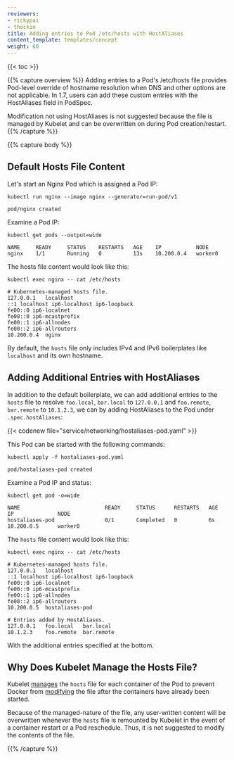 ```yaml
---
reviewers:
- rickypai
- thockin
title: Adding entries to Pod /etc/hosts with HostAliases
content_template: templates/concept
weight: 60
---
```


{{< toc >}}

{{% capture overview %}}
Adding entries to a Pod's /etc/hosts file provides Pod-level override of hostname resolution when DNS and other options are not applicable. In 1.7, users can add these custom entries with the HostAliases field in PodSpec.

Modification not using HostAliases is not suggested because the file is managed by Kubelet and can be overwritten on during Pod creation/restart.
{{% /capture %}}

{{% capture body %}}

## Default Hosts File Content

Let's start an Nginx Pod which is assigned a Pod IP:

```shell
kubectl run nginx --image nginx --generator=run-pod/v1
```

```shell
pod/nginx created
```

Examine a Pod IP:

```shell
kubectl get pods --output=wide
```

```shell
NAME     READY     STATUS    RESTARTS   AGE    IP           NODE
nginx    1/1       Running   0          13s    10.200.0.4   worker0
```

The hosts file content would look like this:

```shell
kubectl exec nginx -- cat /etc/hosts
```

```none
# Kubernetes-managed hosts file.
127.0.0.1	localhost
::1	localhost ip6-localhost ip6-loopback
fe00::0	ip6-localnet
fe00::0	ip6-mcastprefix
fe00::1	ip6-allnodes
fe00::2	ip6-allrouters
10.200.0.4	nginx
```

By default, the `hosts` file only includes IPv4 and IPv6 boilerplates like
`localhost` and its own hostname.

## Adding Additional Entries with HostAliases

In addition to the default boilerplate, we can add additional entries to the
`hosts` file to resolve `foo.local`, `bar.local` to `127.0.0.1` and `foo.remote`,
`bar.remote` to `10.1.2.3`, we can by adding HostAliases to the Pod under
`.spec.hostAliases`:

{{< codenew file="service/networking/hostaliases-pod.yaml" >}}

This Pod can be started with the following commands:

```shell
kubectl apply -f hostaliases-pod.yaml
```

```shell
pod/hostaliases-pod created
```

Examine a Pod IP and status:

```shell
kubectl get pod -o=wide
```

```shell
NAME                           READY     STATUS      RESTARTS   AGE       IP              NODE
hostaliases-pod                0/1       Completed   0          6s        10.200.0.5      worker0
```

The `hosts` file content would look like this:

```shell
kubectl exec nginx -- cat /etc/hosts
```

```none
# Kubernetes-managed hosts file.
127.0.0.1	localhost
::1	localhost ip6-localhost ip6-loopback
fe00::0	ip6-localnet
fe00::0	ip6-mcastprefix
fe00::1	ip6-allnodes
fe00::2	ip6-allrouters
10.200.0.5	hostaliases-pod

# Entries added by HostAliases.
127.0.0.1	foo.local	bar.local
10.1.2.3	foo.remote	bar.remote
```

With the additional entries specified at the bottom.

## Why Does Kubelet Manage the Hosts File?

Kubelet [manages](https://github.com/kubernetes/kubernetes/issues/14633) the
`hosts` file for each container of the Pod to prevent Docker from
[modifying](https://github.com/moby/moby/issues/17190) the file after the
containers have already been started.

Because of the managed-nature of the file, any user-written content will be
overwritten whenever the `hosts` file is remounted by Kubelet in the event of
a container restart or a Pod reschedule. Thus, it is not suggested to modify
the contents of the file.

{{% /capture %}}

